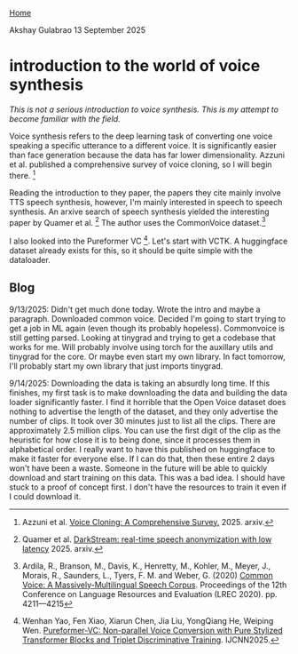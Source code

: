 [Home](./index.html)

Akshay Gulabrao 13 September 2025

# introduction to the world of voice synthesis

*This is not a serious introduction to voice synthesis. This is my attempt to become familiar with the field.*

Voice synthesis refers to the deep learning task of converting one voice speaking a specific utterance to a different voice. It is significantly easier than face generation because the data has far lower dimensionality. Azzuni et al. published a comprehensive survey of voice cloning, so I will begin there. [^1]

Reading the introduction to they paper, the papers they cite mainly involve TTS speech synthesis, however, I'm mainly interested in speech to speech synthesis. An arxive search of speech synthesis yielded the interesting paper by Quamer et al. [^2] The author uses the CommonVoice dataset.[^3]

I also looked into the Pureformer VC [^4]. Let's start with VCTK. A huggingface dataset already exists for this, so it should be quite simple with the dataloader. 

## Blog

9/13/2025: Didn't get much done today. Wrote the intro and maybe a paragraph. Downloaded common voice. Decided I'm going to start trying to get a job in ML again (even though its probably hopeless). Commonvoice is still getting parsed. Looking at tinygrad and trying to get a codebase that works for me. Will probably involve using torch for the auxillary utils and tinygrad for the core. Or maybe even start my own library. In fact tomorrow, I'll probably start my own library that just imports tinygrad.

9/14/2025: Downloading the data is taking an absurdly long time. If this finishes, my first task is to make downloading the data and building the data loader significantly faster. I find it horrible that the Open Voice dataset does nothing to advertise the length of the dataset, and they only advertise the number of clips. It took over 30 minutes just to list all the clips. There are approximately 2.5 million clips. You can use the first digit of the clip as the heuristic for how close it is to being done, since it processes them in alphabetical order. I really want to have this published on huggingface to make it faster for everyone else. If I can do that, then these entire 2 days won't have been a waste. Someone in the future will be able to quickly download and start training on this data. This was a bad idea. I should have stuck to a proof of concept first. I don't have the resources to train it even if I could download it. 

[^1]: Azzuni et al. [Voice Cloning: A Comprehensive Survey.](https://arxiv.org/pdf/2505.00579) 2025. arxiv. 
[^2]: Quamer et al. [DarkStream: real-time speech anonymization with low latency](https://arxiv.org/pdf/2509.04667) 2025. arxiv.
[^3]: Ardila, R., Branson, M., Davis, K., Henretty, M., Kohler, M., Meyer, J., Morais, R., Saunders, L., Tyers, F. M. and Weber, G. (2020) [Common Voice: A Massively-Multilingual Speech Corpus](https://arxiv.org/pdf/1912.06670). Proceedings of the 12th Conference on Language Resources and Evaluation (LREC 2020). pp. 4211—4215
[^4]: Wenhan Yao, Fen Xiao, Xiarun Chen, Jia Liu, YongQiang He, Weiping Wen. [Pureformer-VC: Non-parallel Voice Conversion with Pure Stylized Transformer Blocks and Triplet Discriminative Training](https://arxiv.org/pdf/2506.08348). IJCNN2025. 
